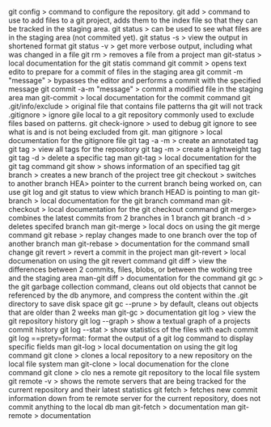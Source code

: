 git config > command to configure the repository. 
git add > command to use to add files to a git project, adds them to the index file so that they can be tracked in the staging area.
git status > can be used to see what files are in the staging area (not commited yet). 
git status -s > view the output in shortened format 
git status -v > get more verbose output, including what was changed in a file 
git rm > removes a file from a project 
man git-status > local documentation for the git statis command 
git commit > opens text edito to prepare for a commit of files in the staging area 
git commit -m "message" > bypasses the editor and performs a commit with the specified message
git commit -a-m "message" > commit a modified file in the staging area 
man git-commit > local documentation for the commit command 
 git .git/info/exclude > original file that contains file patterns tha git will not track 
.gitignore > ignore gile local to a git repository commonly used to exclude files based on patterns. 
git check-ignore <pattern> > used to debug git ignore to see what is and is not being excluded from git. 
man gitignore > local documentation for the gitignore file 
git tag -a <tag name> -m <message> > create an annotated tag 
git tag > view all tags for the repository 
git tag <tag name> -m <message> > create a lightweight tag 
git tag -d <tag name> > delete a specific tag 
man git-tag > local documentation for the git tag command 
git show <tag> > shows information of an specified tag 
git branch <branch name> > creates a new branch of the project tree 
git checkout <branch name> > switches to another branch 
HEA> pointer to the current branch being worked on, can use git log and git status to view which branch HEAD is pointing to 
man git-branch > local documentation for the git branch command 
man git-checkout > local documentation for the git checkout command
git merge> combines the latest commits from 2 branches in 1 branch
git branch -d <branch> > deletes specifed branch
man git-merge > local docs on using the git merge command
git rebase <branch> > replay changes made to one branch over the top of another branch
man git-rebase > documentation for the command
small change
git revert <commit> > revert a commit in the project
man git-revert > local documenation on using the git revert command
git diff > view the differences between 2 commits, files, blobs, or between the wotking tree and the staging area
man-git diff > documentation for the command
git gc > the git garbage collection command, cleans out old objects that cannot be referenced by the db anymore, and compress the content within the .git directory to save disk space
git gc --prune > by default, cleans out objects that are older than 2 weeks
man git-gc > documentation
git log > view the git repository history
git log --graph > show a textual graph of a projects commit history
git log --stat > show statistics of the files with each commit
git log ==prety=format: format the output of a git log command to display specific fields
man git-log > local documentation on using the git log command
git clone <local repo> <ner repo> > clones a local repository to a new repository on the local file system
man git-clone > local documenation for the clone command
git clone <Remore url> > clo nes a remote git repository to the local file system
git remote -v > shows the remote servers that are being tracked for the current repository and their latest statistics
git fetch > fetches new commit information down from te remote server for the current repository, does not commit anything to the local db
man git-fetch > documentation
man git-remote > documentation

